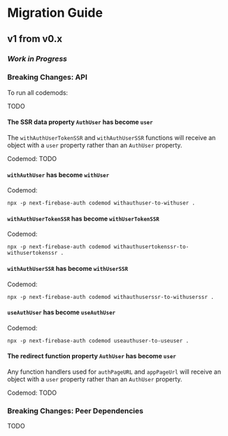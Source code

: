 # Migration Guide

## v1 from v0.x

### _Work in Progress_

### Breaking Changes: API

To run all codemods:

TODO

#### The SSR data property `AuthUser` has become `user`

The `withAuthUserTokenSSR` and `withAuthUserSSR` functions will receive an object with a `user` property rather than an `AuthUser` property.

Codemod: TODO

#### `withAuthUser` has become `withUser`

Codemod:

`npx -p next-firebase-auth codemod withauthuser-to-withuser .`

#### `withAuthUserTokenSSR` has become `withUserTokenSSR`

Codemod:

`npx -p next-firebase-auth codemod withauthusertokenssr-to-withusertokenssr .`

#### `withAuthUserSSR` has become `withUserSSR`

Codemod:

`npx -p next-firebase-auth codemod withauthuserssr-to-withuserssr .`

#### `useAuthUser` has become `useAuthUser`

Codemod:

`npx -p next-firebase-auth codemod useauthuser-to-useuser .`

#### The redirect function property `AuthUser` has become `user`

Any function handlers used for `authPageURL` and `appPageUrl` will receive an object with a `user` property rather than an `AuthUser` property.

Codemod: TODO

### Breaking Changes: Peer Dependencies

TODO
